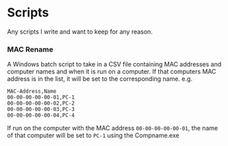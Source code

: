 # Scripts

Any scripts I write and want to keep for any reason.

### MAC Rename

A Windows batch script to take in a CSV file containing MAC addresses and computer names and when it is run on a computer.  If that computers MAC address is in the list, it will be set to the corresponding name. e.g.

```
MAC-Address,Name
00-00-00-00-00-01,PC-1
00-00-00-00-00-02,PC-2
00-00-00-00-00-03,PC-3
00-00-00-00-00-04,PC-4
```

If run on the computer with the MAC address `00-00-00-00-00-01`, the name of that computer will be set to `PC-1` using the Compname.exe